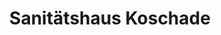 ---
title: "Sanitätshaus Koschade"
url: /wilhelmshaven/sanitaetshaus-koschade/
shop: Sanitätshaus
---